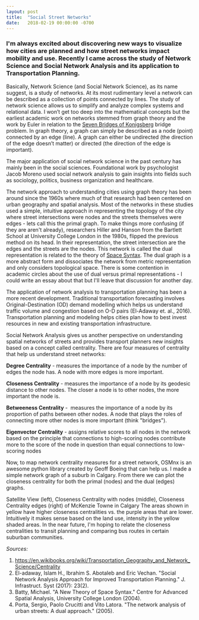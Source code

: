 ```yaml
---
layout: post
title:  "Social Street Networks"
date:   2018-02-19 00:00:00 -0700
---
```

### I'm always excited about discovering new ways to visualize how cities are planned and how street networks impact mobility and use. Recently I came across the study of Network Science and Social Network Analysis and its application to Transportation Planning.

Basically, Network Science (and Social Network Science), as its name suggest, is a study of networks. At its most rudimentary level a network can be described as a collection of points connected by lines. The study of network science allows us to simplify and analyze complex systems and relational data. I won’t get too deep into the mathematical concepts but the earliest academic work on networks stemmed from graph theory and the work by Euler in relation to the [Seven Bridges of Konigsberg](https://en.wikipedia.org/wiki/Seven_Bridges_of_K%C3%B6nigsberg) bridge problem. In graph theory, a graph can simply be described as a node (point) connected by an edge (line). A graph can either be undirected (the direction of the edge doesn’t matter) or directed (the direction of the edge is important).

The major application of social network science in the past century has mainly been in the social sciences. Foundational work by psychologist Jacob Moreno used social network analysis to gain insights into fields such as sociology, politics, business organization and healthcare.

The network approach to understanding cities using graph theory has been around since the 1960s where much of that research had been centered on urban geography and spatial analysis. Most of the networks in these studies used a simple, intuitive approach in representing the topology of the city where street intersections were nodes and the streets themselves were edges - lets call this the primal graph. To make things more confusing (if they are aren't already), researchers Hiller and Hanson from the Bartlett School at University College London in the 1980s, flipped the previous method on its head. In their representation, the street intersection are the edges and the streets are the nodes. This network is called the dual representation is related to the theory of [Space Syntax](http://www.spacesyntax.com/). The dual graph is a more abstract form and dissociates the network from metric representation and only considers topological space. There is some contention in academic circles about the use of dual versus primal representations - I could write an essay about that but I'll leave that discussion for another day.

The application of network analysis to transportation planning has been a more recent development. Traditional transportation forecasting involves Original-Destination (OD) demand modelling which helps us understand traffic volume and congestion based on O-D pairs (El-Adaway et. al., 2016). Transportation planning and modeling helps cities plan how to best invest resources in new and existing transportation infrastructure.

Social Network Analysis gives us another perspective on understanding spatial networks of streets and provides transport planners new insights based on a concept called centrality. There are four measures of centrality that help us understand street networks:

**Degree Centrality** - measures the importance of a node by the number of edges the node has. A node with more edges is more important.

**Closeness Centrality** - measures the importance of a node by its geodesic distance to other nodes. The closer a node is to other nodes, the more important the node is.

**Betweeness Centrality** -  measures the importance of a node by its proportion of paths between other nodes. A node that plays the roles of connecting more other nodes is more important (think "bridges").

**Eigenvector Centrality** - assigns relative scores to all nodes in the network based on the principle that connections to high-scoring nodes contribute more to the score of the node in question than equal connections to low-scoring nodes

Now, to map network centrality measures for a street network, OSMnx is an awesome python library created by Geoff Boeing that can help us. I made a simple network graph of a suburb in Calgary. From there we can plot the closeness centrality for both the primal (nodes) and the dual (edges) graphs.


Satellite View (left), Closeness Centrality with nodes (middle), Closeness Centrality edges (right) of McKenzie Towne in Calgary
The areas shown in yellow have higher closeness centralities vs. the purple areas that are lower. Intuitively it makes sense based on the land use, intensity in the yellow shaded areas. In the near future, I'm hoping to relate the closeness centralities to transit planning and comparing bus routes in certain suburban communities.

_Sources:_

1. https://en.wikibooks.org/wiki/Transportation_Geography_and_Network_Science/Centrality
2. El-adaway, Islam H., Ibrahim S. Abotaleb and Eric Vechan. "Social Network Analysis Approach for Improved Transportation Planning." J. Infrastruct. Syst (2017): 23(2).
3. Batty, Michael. "A New Theory of Space Syntax." Centre for Advanced Spatial Analysis, University College London (2004).
4. Porta, Sergio, Paolo Crucitti and Vito Latora. "The network analysis of urban streets: A dual approach." (2005).
